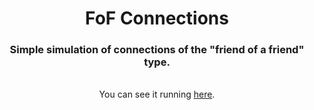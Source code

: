 

<div align='center'>
    <h1>FoF Connections</h1>
</div>


<div align='center'>
<h3>Simple simulation of connections of the "friend of a friend" type. </h3>
</div>
<br>
<div align='center'>
You can see it running <a href="https://codepen.io/torrezmn/pen/QWpaNBq">here</a>.
</div>